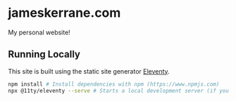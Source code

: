 # jameskerrane.com

My personal website!

## Running Locally

This site is built using the static site generator [Eleventy](https://www.11ty.dev/).

```sh
npm install # Install dependencies with npm (https://www.npmjs.com)
npx @11ty/eleventy --serve # Starts a local development server (if you just want to build the site, you can omit "--serve")
```

